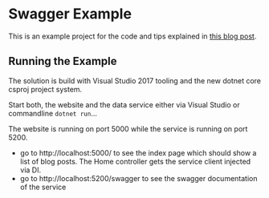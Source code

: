 # Swagger Example

This is an example project for the code and tips explained in [this blog post](http://michaco.net/blog/TipsForUsingSwaggerAndAutorestInAspNetCoreMvcServices).

## Running the Example
The solution is build with Visual Studio 2017 tooling and the new dotnet core csproj project system.

Start both, the website and the data service either via Visual Studio or commandline `dotnet run`...

The website is running on port 5000 while the service is running on port 5200.

* go to http://localhost:5000/ to see the index page which should show a list of blog posts. 
  The Home controller gets the service client injected via DI.
* go to http://localhost:5200/swagger to see the swagger documentation of the service
